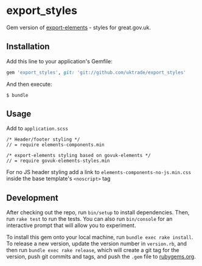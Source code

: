 # export_styles

Gem version of [export-elements](https://github.com/uktrade/export-elements) - styles for great.gov.uk.

## Installation

Add this line to your application's Gemfile:

```ruby
gem 'export_styles', git: 'git://github.com/uktrade/export_styles'
```

And then execute:

    $ bundle

## Usage

Add to `application.scss`

```
/* Header/footer styling */
// = require elements-components.min

/* export-elements styling based on govuk-elements */
// = require govuk-elements-styles.min
```

For no JS header styling add a link to `elements-components-no-js.min.css` inside the base template's `<noscript>` tag

## Development

After checking out the repo, run `bin/setup` to install dependencies. Then, run `rake test` to run the tests. You can also run `bin/console` for an interactive prompt that will allow you to experiment.

To install this gem onto your local machine, run `bundle exec rake install`. To release a new version, update the version number in `version.rb`, and then run `bundle exec rake release`, which will create a git tag for the version, push git commits and tags, and push the `.gem` file to [rubygems.org](https://rubygems.org).
